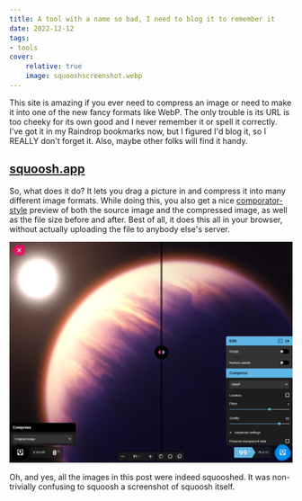 ```yaml
---
title: A tool with a name so bad, I need to blog it to remember it
date: 2022-12-12
tags:
- tools
cover:
    relative: true
    image: squooshscreenshot.webp
---
```


This site is amazing if you ever need to compress an image or need to make it into one of the new fancy formats like WebP. The only trouble is its URL is too cheeky for its own good and I never remember it or spell it correctly. I've got it in my Raindrop bookmarks now, but I figured I'd blog it, so I REALLY don't forget it. Also, maybe other folks will find it handy.
## [squoosh.app](https://squoosh.app/)
So, what does it do? It lets you drag a picture in and compress it into many different image formats. While doing this, you also get a nice [comporator-style](https://splot.ca/comparator/) preview of both the source image and the compressed image, as well as the file size before and after. Best of all, it does this all in your browser, without actually uploading the file to anybody else's server.

![a screenshot of squoosh being used to compress an image from the james webb space telescope](jwst-squoosh.webp 'it squooshed it down from 6 megabytes to 76 kilobytes!')

Oh, and yes, all the images in this post were indeed squooshed. It was non-trivially confusing to squoosh a screenshot of squoosh itself.
